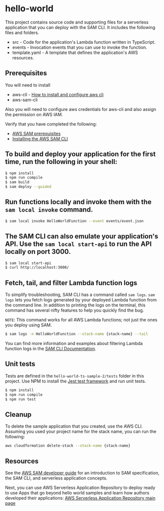 # hello-world

This project contains source code and supporting files for a serverless application that you can deploy
with the SAM CLI. It includes the following files and folders.

- src - Code for the application's Lambda function written in TypeScript.
- events - Invocation events that you can use to invoke the function.
- template.yaml - A template that defines the application's AWS resources.

## Prerequisites

You will need to install
- aws-cli - [How to install and configure aws cli](https://cjrequena.com/markdowns/docs/aws/aws-cli)
- aws-sam-cli

Also you will need to configure aws credentials for aws-cli and also assign the permission on AWS IAM.

Verify that you have completed the following:

- [AWS SAM prerequisites](https://docs.aws.amazon.com/serverless-application-model/latest/developerguide/prerequisites.html)      
- [Installing the AWS SAM CLI](https://docs.aws.amazon.com/serverless-application-model/latest/developerguide/install-sam-cli.html)

## To build and deploy your application for the first time, run the following in your shell:

```bash
$ npm install
$ npm run compile
$ sam build
$ sam deploy --guided
```

## Run functions locally and invoke them with the `sam local invoke` command.

```bash
$ sam local invoke HelloWorldFunction --event events/event.json
```

## The SAM CLI can also emulate your application's API. Use the `sam local start-api` to run the API locally on port 3000.

```bash
$ sam local start-api
$ curl http://localhost:3000/
```

## Fetch, tail, and filter Lambda function logs

To simplify troubleshooting, SAM CLI has a command called `sam logs`. `sam logs` lets you fetch logs generated by your deployed Lambda function from the command line. In addition to printing the logs on the terminal, this command has several nifty features to help you quickly find the bug.

`NOTE`: This command works for all AWS Lambda functions; not just the ones you deploy using SAM.

```bash
$ sam logs -n HelloWorldFunction --stack-name {stack-name} --tail
```

You can find more information and examples about filtering Lambda function logs in the [SAM CLI Documentation](https://docs.aws.amazon.com/serverless-application-model/latest/developerguide/serverless-sam-cli-logging.html).


## Unit tests

Tests are defined in the `hello-world-ts-sample-2/tests` folder in this project. Use NPM to install the [Jest test framework](https://jestjs.io/) and run unit tests.

```bash
$ npm install
$ npm run compile
$ npm run test
```

## Cleanup

To delete the sample application that you created, use the AWS CLI. Assuming you used your project name for the stack name, you can run the following:

```bash
aws cloudformation delete-stack --stack-name {stack-name}
```

## Resources

See the [AWS SAM developer guide](https://docs.aws.amazon.com/serverless-application-model/latest/developerguide/what-is-sam.html) for an introduction to SAM specification, the SAM CLI, and serverless application concepts.

Next, you can use AWS Serverless Application Repository to deploy ready to use Apps that go beyond hello world samples and learn how authors developed their applications: [AWS Serverless Application Repository main page](https://aws.amazon.com/serverless/serverlessrepo/)
